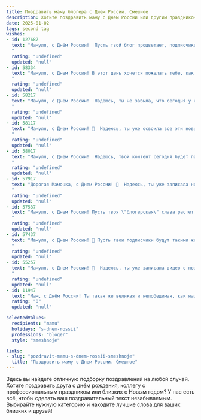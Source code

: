 ```yaml
---
title: Поздравить маму блогера с Днем России. Смешное
description: Хотите поздравить маму с Днем России или другим праздником? Наш ИИ создаст незабываемое поздравление, а вы обязательно выделитесь среди других.  
date: 2025-01-02
tags: second tag
wishes:
- id: 127687
  text: "Мамуля, с Днём России!  Пусть твой блог процветает, подписчики множатся, как грибы после дождя, а хейтеры  —  как тараканы перед дезинфекцией (только чтоб их потом быстро вывели!).  В общем, желаю тебе море позитива, миллион лайков и чтобы твой контент был настолько крут, что даже Путин подписался бы на тебя (но только втайне, чтобы не спалили)!
  "
  rating: "undefined"
  updated: "null"
- id: 58334
  text: "Мамуля, с Днем России! В этот день хочется пожелать тебе, как блогерам,  много лайков, подписчиков и, конечно же,  -  новых интересных идей для контента! Пусть твоя жизнь будет яркой, как триколор, а настроение —  позитивным,  как репост любимого ролика! 😉
  "
  rating: "undefined"
  updated: "null"
- id: 58217
  text: "Мамуля, с Днем России!  Надеюсь, ты не забыла, что сегодня у нас праздник, а не просто очередной день, когда ты можешь спокойно сидеть в тиктоке 😜.  Пусть этот день будет полон смеха, вдохновения и, конечно, новых подписчиков! 🇷🇺❤️
  "
  rating: "undefined"
  updated: "null"
- id: 58117
  text: "Мамуля, с Днем России! 🥳  Надеюсь, ты уже освоила все эти новые \"патриотические\" рецепты из TikTok, которые я тебе кидала? 😅  Пусть твоя блогерская жизнь будет яркой, как триколор, а подписчики -  преданными, как медведи! 🐻  🎉
  "
  rating: "undefined"
  updated: "null"
- id: 58017
  text: "Мамуля, с Днем России!  Надеюсь, твой контент сегодня будет патриотичнее обычного, а лайков будет больше, чем у кремлевских курантов! 😄
  "
  rating: "undefined"
  updated: "null"
- id: 57917
  text: "Дорогая Мамочка, с Днем России! 🎉  Надеюсь, ты уже записала новое видео про патриотические блогерские фишки? 😜  Главное,  не забудь про хештеги #Россия #ДеньРоссии #БлогерскаяЖизнь 🤪
  "
  rating: "undefined"
  updated: "null"
- id: 57537
  text: "Мамуля, с Днем России! Пусть твоя \"блогерская\" слава растет, как цены на бензин, а подписчики приходят со скоростью света, как новые санкции! 😄🎉
  "
  rating: "undefined"
  updated: "null"
- id: 57437
  text: "Мамуля, с Днем России! 🎉 Пусть твои подписчики будут такими же преданными, как ты России, а лайки летят к тебе, как птицы к теплым краям! 😉
  "
  rating: "undefined"
  updated: "null"
- id: 55257
  text: "Мамуля, с Днем России! 🎉  Надеюсь, ты уже записала видео с поздравлением от себя, любимой, как блогера-патриота? 😉  Пусть твоя аудитория узнает, что у тебя самый классный \"российский\" рецепт борща! 😉
  "
  rating: "undefined"
  updated: "null"
- id: 11947
  text: "Мам, с Днём России! Ты такая же великая и непобедимая, как наша держава! Пусть твои блоги покоряют сердца миллионов, а комментарии - расширяют границы нашей культуры. Пусть твои посты будут как русские дороги – прямыми, понятными и ведущими к успеху! Счастья, здоровья и много смешных историй в твоём блоге! Ура, мам, ура!"
  rating: "0"
  updated: "null"

selectedValues:
  recipients: "mamu"
  holidays: "s-dnem-rossii"
  professions: "bloger"
  style: "smeshnoje"

links:
- slug: "pozdravit-mamu-s-dnem-rossii-smeshnoje"
  title: "Поздравить маму с Днем России. Смешное"
---
```


Здесь вы найдете отличную подборку поздравлений на любой случай. 
Хотите поздравить друга с днём рождения, коллегу с профессиональным праздником или близких с Новым годом? У нас есть всё, чтобы сделать ваш поздравительный текст незабываемым. Выбирайте нужную категорию и находите лучшие слова для ваших близких и друзей!
